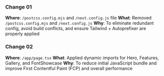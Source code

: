 ### Change 01

**Where**: `/postcss.config.mjs` and `/next.config.js` file
**What**: Removed `/postcss.config.mjs` and `/next.config.js`
**Why**: To eliminate redundant config, avoid build conflicts, and ensure Tailwind + Autoprefixer are properly applied

### Change 02

**Where**: `/app/page.tsx`
**What**: Applied dynamic imports for Hero, Features, Gallery, and FontShowcase
**Why**: To reduce initial JavaScript bundle and improve First Contentful Paint (FCP) and overall performance
